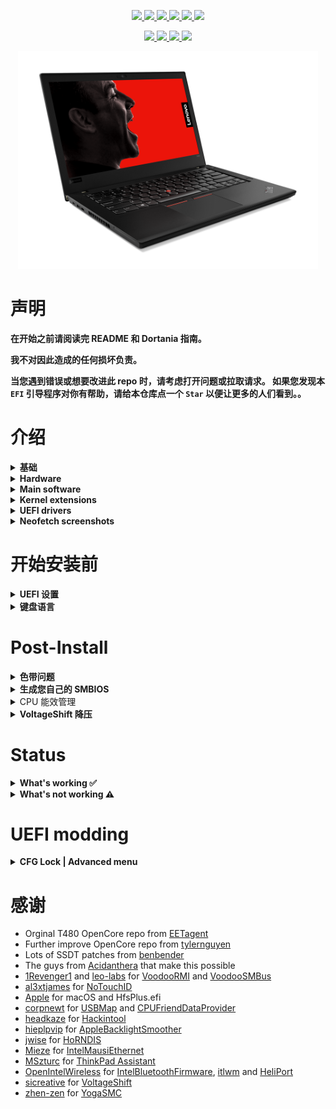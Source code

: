 <p align="center">
<a href="https://www.apple.com/macos/monterey/">
  <img src="https://img.shields.io/badge/macOS-Monterey_v12.2-red.svg"/> </a>
<a href="https://pcsupport.lenovo.com/us/en/products/laptops-and-netbooks/thinkpad-t-series-laptops/thinkpad-t480-type-20l5-20l6/downloads/ds502355">
  <img src="https://img.shields.io/badge/BIOS-1.42-blue"/> </a>
<a href="https://github.com/acidanthera/OpenCorePkg">
  <img src="https://img.shields.io/badge/OpenCore-0.7.8-12AED6"/> </a>
<a href="https://github.com/isherlockliu/Thinkpad-T480-Hackintosh/issues"> 
  <img src="https://img.shields.io/github/issues/isherlockliu/Thinkpad-T480-Hackintosh"/> </a>
<a href="https://github.com/isherlockliu/Thinkpad-T480-Hackintosh/commits/master"> 
  <img src="https://img.shields.io/github/last-commit/isherlockliu/Thinkpad-T480-Hackintosh"/> </a>
<a href="https://github.com/isherlockliu/Thinkpad-T480-Hackintosh/issues?q=is%3Aissue+label%3A%22help+wanted%22+is%3Aclosed">
  <img src="https://img.shields.io/badge/need%20help-0-blue"/> </a>
</p>


<p align="center">
<a href="https://github.com/tylernguyen/obsidian-horizon/blob/main/LICENSE">
   <img src="https://img.shields.io/badge/License-The%20Unlicense-informational.svg"> </a>
<a href="https://damnthattelevision.com/Contact">
   <img src="https://img.shields.io/badge/%40-Contact-FFF27D"> </a>
<a href="https://damnthattelevision.com/Support">
   <img src="https://img.shields.io/badge/%24-Support-ff69b4.svg"> </a>
<a href="">
   <img src="https://img.shields.io/badge/Contributions-Welcome-orange.svg"> </a>
</p>


<p align="center">
<a href="https://github.com/isherlockliu/Thinkpad-T480-Hackintosh/">
  <img src="./Other/README Resources/T480.png" alt="Thinkpad T480" width="480"> </a>
</p>


# 声明

**在开始之前请阅读完 README 和 Dortania 指南。**

**我不对因此造成的任何损坏负责。**

**当您遇到错误或想要改进此 repo 时，请考虑打开问题或拉取请求。 如果您发现本 `EFI` 引导程序对你有帮助，请给本仓库点一个 `Star` 以便让更多的人们看到。。**



# 介绍

<details>
<summary><strong>基础</strong></summary>


- 如果您是刚刚接触 Opencore，请按照 [Dortania](https://dortania.github.io/getting-started/) 的文档学习
- [CorpNewt](https://github.com/corpnewt) 和 [headkaze](https://github.com/headkaze/Hackintool) 提供的的一些有用的工具

</details> 

<details>
<summary><strong>Hardware</strong></summary>
<br>

| Category  | Component              | Note                                     |
| --------- | ---------------------- | ---------------------------------------- |
| CPU       | Intel Core i7-8550U    | 20L5A01RHH                               |
| GPU       | Intel UHD 620          | 屏蔽 MX150                               |
| 固态硬盘  | LITEON T11 Plus 512    |                                          |
| 内存      | 16GB DDR4 2400Mhz      |                                          |
| Battery   | Dual battery           |                                          |
| 摄像头    | 720p 摄像头            |                                          |
| Wifi & BT | Intel Wireless-AC 8265 | 可以使用 AirportItlwm 体验到原生的 Wi-Fi |
| 输入设备  | PS2 键盘 & 新思触控板  |                                          |
| 输出      | LG 2k 2560*1440        |                                          |

</details>

<details>
<summary><strong>Main software</strong></summary>
<br>

| Component      | Version        |
| -------------- | -------------- |
| macOS Monterey | 12.2.1 (21D62) |
| OpenCore       | 0.7.8          |

</details>

<details>
<summary><strong>Kernel extensions</strong></summary>
<br>

| Kext                   | Version  |
| :--------------------- | -------- |
| AirportItlwm           | 2.1.0    |
| AppleALC               | 1.6.9    |
| CPUFriend              | 1.2.4    |
| CPUFriendDataProvider  | i7-8550U |
| IntelBluetoothFirmware | 2.1.0    |
| IntelMausi             | 1.0.7    |
| Lilu                   | 1.6.0    |
| NoTouchID              | 1.0.4    |
| HibernationFixup.kext  | 1.4.5    |
| VirtualSMC             | 1.2.3    |
| VoltageShift           | 1.22     |
| VoodooPS2Controller    | 2.2.7    |
| VoodooRMI              | 1.3.4    |
| VoodooSMBus            | 3.0.0    |
| WhateverGreen          | 1.5.7    |
| YogaSMC                | 1.5.1    |

</details>

<details>
<summary><strong>UEFI drivers</strong></summary>
<br>

|     Driver      | Version           |
| :-------------: | ----------------- |
|  AudioDxe.efi   | OpenCorePkg 0.7.8 |
|   HfsPlus.efi   | OcBinaryData      |
| OpenCanopy.efi  | OpenCorePkg 0.7.8 |
| OpenRuntime.efi | OpenCorePkg 0.7.8 |

</details>


<details>
    <summary><strong>Neofetch screenshots</strong></summary>
    <br>
    <p float="left">
        <img src="./Other/README Resources/Neofetch Monterey.png" alt="Neofetch Monterey" width="660">
    </p>
</details> 


# 开始安装前

<details>  
<summary><strong>UEFI 设置</strong></summary>
<br>

**Security**

- `Security Chip` **Disabled**
- `Memory Protection -> Execution Prevention` **Enabled**
- `Virtualization -> Intel Virtualization Technology` **Enabled**
- `Virtualization -> Intel VT-d Feature` **Enabled**
- `Anti-Theft -> Computrace -> Current Setting` **Disabled**
- `Secure Boot -> Secure Boot` **Disabled**
- `Intel SGX -> Intel SGX Control` **Disabled**
- `Device Guard` **Disabled**

**Startup**

- `UEFI/Legacy Boot` **UEFI Only**
- `CSM Support` **No**

**Thunderbolt**

- `Thunderbolt BIOS Assist Mode` **Disabled**
- `Wake by Thunderbolt(TM) 3` **Disabled**
- `Security Level` **User Authorization**
- `Support in Pre Boot Environment -> Thunderbolt(TM) device` **Enabled**

</details>  

<details>
<summary><strong>键盘语言</strong></summary>
<br>

添加为字符串或数据 [(ProperTree)](https://github.com/corpnewt/ProperTree) 

Format is lang-COUNTRY:keyboard

- 🇺🇸 | [0] en_US - U.S --> en-US:0 --> 656e2d55 533a30

etc.

[AppleKeyboardLayouts.txt](https://github.com/acidanthera/OpenCorePkg/blob/master/Utilities/AppleKeyboardLayouts/AppleKeyboardLayouts.txt)

</details>

# Post-Install

<details>  
<summary><strong>色带问题</strong></summary>
<br>

如果您遇到一些严重的色带问题（请记住，T480 1080p 库存面板颜色精度不是很好，cca 50-60% sRGB），您唯一的解决方案是更换 GPU 属性，如下所示，或者将库存面板替换为 T490（400 nits，低功率）。

```
<key>AAPL,ig-platform-id</key>
<data>AAAWGQ==</data>
<key>device-id</key>
<data>FhkAAA==</data>
</dict>
```

不要使用这些任何额外的引导参数！ 从“其他”文件夹获取自定义的 WhatGreen 版本

您可以在 [此处](https://www.eizo.be/monitor-test/) 中通过梯度测试检查您的屏幕，或者只需查看 Launchpad 背景即可。

</details>  

<details>  
<summary><strong>生成您自己的 SMBIOS</strong></summary>
<br>

[GenSMBIOS](https://github.com/corpnewt/GenSMBIOS)

- MacBookPro15,2


</details>  

<details>  
<summary>CPU 能效管理</summary>
<br>

为您的机器生成 CPUFriendDataProvider [此处](https://github.com/fewtarius/CPUFriendFriend) 或使用其他文件夹中提供的文件，风险自负。

</details>  

<details>  
<summary><strong>VoltageShift 降压</strong></summary>
<br>

可以直接从 EFI 文件夹使用 VoltageShift，而不是禁用 SIP。 您需要使用其他文件夹中提供的特定版本。

```diff
如果要使用此功能，请在 config.plist 中启用它
```
</details>  

# Status

<details>  
<summary><strong>What's working ✅</strong></summary>

- [x] 电池百分比
- [x] 蓝牙 - Intel Wireless-AC 8265 (0x0A2B) 
- [x] 开机音效
- [x] 自定义 `OpenCanopy` 
- [x] CPU 能效管理  `如果解锁了 bios 高级菜单可自行设置`
- [x] 文件保险箱 2 `No config.plist changes needed` 
- [x] GPU UHD 620
- [x] HDMI 
- [x] iMessage, FaceTime, App Store, iTunes Store. **生成您自己的 SMBIOS**
- [x] Intel I219V 有线网
- [x] 键盘 `SSDT 重定义了键位，配合 ThinkPad Assistant 使用 `
- [x] 麦克风 `SSDT 重定义了键位，配合 ThinkPad Assistant 使用`
- [x] Realtek® ALC3287 ("ALC257")  音频
- [x] SD 读卡器  
- [x] 屏幕扩展 

- [x] 睡眠唤醒
- [x] 触控板 `1-5 根手指滑动即可。 使用更长、更大的触感来模拟力度触感。`
- [x] TrackPoint  `完美运行。 就像在 Windows 或 Linux 上一样.`
- [x] USB 端口 `已定制SSDT`
- [x] 摄像头
- [x] Wifi - Intel Wireless-AC 8265 
- [x] DRM `Widevine, validated on Firefox 82. WhateverGreen's DRM is broken on Big Sur`
- [x] 雷电设备

</details>  

<details>  

<summary><strong>What's not working ⚠️</strong></summary>

- [ ] 指纹解锁  
- [ ] 随航 `如果您想使用此功能，请购买兼容的 Broadcom 卡！`

</details>  

# UEFI modding

<details>  
<summary><strong>CFG Lock | Advanced menu</strong></summary>
<br>
<img align="right" src="./Other/README Resources/CH341a.jpg" alt="CH341a.jpg" width="210">


可以解锁高级菜单，从而在 高级菜单中禁用 CFG 锁定。 需要 SPI 编程器 CH341a，具体可以参考我写的[博客](https://segmentfault.com/a/1190000041408187) 

<br>

</details>  



# 感谢

- Orginal T480 OpenCore repo from [EETagent](https://github.com/EETagent/T480-OpenCore-Hackintosh) 
- Further improve OpenCore repo from [tylernguyen](https://github.com/tylernguyen/x1c6-hackintosh) 
- Lots of SSDT patches from [benbender](https://github.com/benbender)
- The guys from [Acidanthera](https://github.com/acidanthera) that make this possible
- [1Revenger1](https://github.com/1Revenger1) and [leo-labs](https://github.com/leo-labs) for [VoodooRMI](https://github.com/VoodooSMBus/VoodooRMI) and [VoodooSMBus](https://github.com/VoodooSMBus/VoodooSMBus)
- [al3xtjames](https://github.com/al3xtjames) for [NoTouchID](https://github.com/al3xtjames/NoTouchID)
- [Apple](http://apple.com) for macOS and HfsPlus.efi
- [corpnewt](https://github.com/corpnewt) for [USBMap](https://github.com/corpnewt/USBMap) and [CPUFriendDataProvider](https://github.com/corpnewt/CPUFriendFriend)
- [headkaze](https://github.com/headkaze) for [Hackintool](https://github.com/headkaze/Hackintool)
- [hieplpvip](https://github.com/hieplpvip) for [AppleBacklightSmoother](https://github.com/hieplpvip/AppleBacklightSmoother)
- [jwise](https://github.com/jwise) for [HoRNDIS](https://github.com/jwise/HoRNDIS)
- [Mieze](https://github.com/Mieze) for [IntelMausiEthernet](https://github.com/Mieze/IntelMausiEthernet)
- [MSzturc](https://github.com/MSzturc) for [ThinkPad Assistant](https://github.com/MSzturc/ThinkpadAssistant)
- [OpenIntelWireless](https://github.com/OpenIntelWireless/IntelBluetoothFirmware/releases) for [IntelBluetoothFirmware](https://github.com/OpenIntelWireless/IntelBluetoothFirmware), [itlwm](https://github.com/OpenIntelWireless/itlwm) and [HeliPort](hhttps://github.com/OpenIntelWireless/HeliPort)
- [sicreative](https://github.com/sicreative) for [VoltageShift](https://github.com/sicreative/VoltageShift)
- [zhen-zen](https://github.com/zhen-zen) for [YogaSMC](https://github.com/zhen-zen/YogaSMC)
